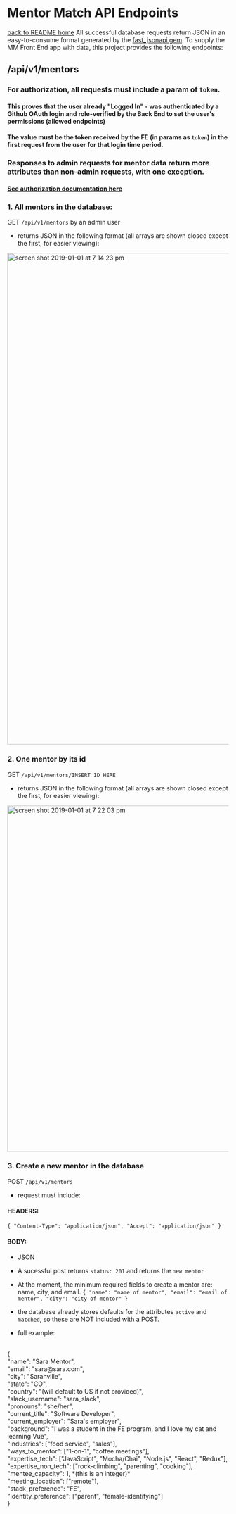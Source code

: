 # Mentor Match API Endpoints
[back to README home](https://github.com/BeccaHyland/mentor_match_api/blob/master/README.md)
All successful database requests return JSON in an easy-to-consume format generated by the [fast_jsonapi gem](https://github.com/Netflix/fast_jsonapi). To supply the MM Front End app with data, this project provides the following endpoints:

## /api/v1/mentors
### For authorization, all requests must include a param of `token`.
#### This proves that the user already "Logged In" - was authenticated by a Github OAuth login and role-verified by the Back End to set the user's permissions (allowed endpoints)
#### The value must be the token received by the FE (in params as `token`) in the first request from the user for that login time period.

### Responses to admin requests for mentor data return more attributes than non-admin requests, with one exception.
#### [See authorization documentation here](https://docs.google.com/spreadsheets/d/1yoe0zdGWziHRCtJGQhfjDmUXlCQcM6ei1qt6v4WDIHc/edit#gid=1616907277)

  ### 1.  All mentors in the database:
  GET `/api/v1/mentors` by an admin user
  * returns JSON in the following format (all arrays are shown closed except the first, for easier viewing):

<img width="1117" alt="screen shot 2019-01-01 at 7 14 23 pm" src="https://user-images.githubusercontent.com/39714935/50578640-ace1ae80-0df9-11e9-950d-c46b9fa9eab3.png">

### 2. One mentor by its id
GET `/api/v1/mentors/INSERT ID HERE`
* returns JSON in the following format (all arrays are shown closed except the first, for easier viewing):

<img width="787" alt="screen shot 2019-01-01 at 7 22 03 pm" src="https://user-images.githubusercontent.com/39714935/50578718-bfa8b300-0dfa-11e9-91e2-e19dbe090d12.png">

### 3. Create a new mentor in the database
POST `/api/v1/mentors`
* request must include:
#### HEADERS:
`{
"Content-Type": "application/json",
"Accept": "application/json"
}`

#### BODY:
* JSON
* A sucessful post returns `status: 201` and returns the `new mentor`
* At the moment, the minimum required fields to create a mentor are: name, city, and email.
`{
"name": "name of mentor",
"email": "email of mentor",
"city": "city of mentor"
}`

* the database already stores defaults for the attributes `active` and `matched`, so these are NOT included with a POST.
* full example:

<br>
{
  <br>
        	"name": "Sara Mentor", <br>
            "email": "sara@sara.com", <br>
            "city": "Sarahville", <br>
            "state": "CO", <br>
            "country": "(will default to US if not provided)", <br>
            "slack_username": "sara_slack", <br>
            "pronouns": "she/her", <br>
            "current_title": "Software Developer", <br>
            "current_employer": "Sara's employer", <br>
            "background": "I was a student in the FE program, and I love my cat and learning Vue", <br>
            "industries": ["food service", "sales"], <br>
            "ways_to_mentor": ["1-on-1", "coffee meetings"], <br>
            "expertise_tech": ["JavaScript", "Mocha/Chai", "Node.js", "React", "Redux"], <br>
            "expertise_non_tech": ["rock-climbing", "parenting", "cooking"], <br>
            "mentee_capacity": 1, *(this is an integer)* <br>
            "meeting_location": ["remote"], <br>
            "stack_preference": "FE", <br>
            "identity_preference": ["parent", "female-identifying"] <br>
}<br>
